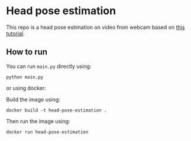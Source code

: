 # Head pose estimation
This repo is a head pose estimation on video from webcam based on [this tutorial](https://learnopencv.com/head-pose-estimation-using-opencv-and-dlib/).

## How to run

You can run `main.py` directly using:

```python main.py```

or using docker:

Build the image using:

```docker build -t head-pose-estimation .```

Then run the image using:

```docker run head-pose-estimation```